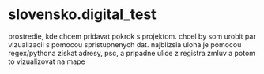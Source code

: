 # slovensko.digital_test
prostredie, kde chcem pridavat pokrok s projektom. chcel by som urobit par vizualizacii s pomocou spristupnenych dat.
najblizsia uloha je pomocou regex/pythona ziskat adresy, psc, a pripadne ulice z registra zmluv a potom to vizualizovat na mape
